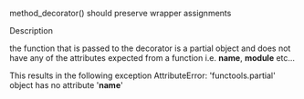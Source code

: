 method_decorator() should preserve wrapper assignments

Description

the function that is passed to the decorator is a partial object and does not have any of the attributes expected from a function i.e. __name__, __module__ etc...

This results in the following exception
AttributeError: 'functools.partial' object has no attribute '__name__'